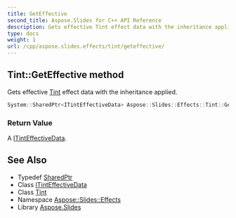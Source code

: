 ```yaml
---
title: GetEffective
second_title: Aspose.Slides for C++ API Reference
description: Gets effective Tint effect data with the inheritance applied.
type: docs
weight: 1
url: /cpp/aspose.slides.effects/tint/geteffective/
---
```

## Tint::GetEffective method


Gets effective [Tint](../) effect data with the inheritance applied.

```cpp
System::SharedPtr<ITintEffectiveData> Aspose::Slides::Effects::Tint::GetEffective() override
```


### Return Value

A [ITintEffectiveData](../../itinteffectivedata/).

## See Also

* Typedef [SharedPtr](../../../system/sharedptr/)
* Class [ITintEffectiveData](../../itinteffectivedata/)
* Class [Tint](../)
* Namespace [Aspose::Slides::Effects](../../)
* Library [Aspose.Slides](../../../)
